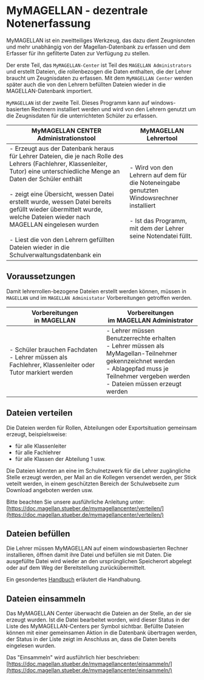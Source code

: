 # MyMAGELLAN - dezentrale Notenerfassung

MyMAGELLAN ist ein zweitteiliges Werkzeug, das dazu dient Zeugnisnoten und mehr unabhängig von der Magellan-Datenbank zu erfassen und dem Erfasser für ihn gefilterte Daten zur Verfügung zu stellen.

Der erste Teil, das `MyMAGELLAN-Center` ist Teil des `MAGELLAN Administrators` und erstellt Dateien, die rollenbezogen die Daten enthalten, die der Lehrer braucht um Zeugnisdaten zu erfassen. Mit dem `MyMAGELLAN Center` werden später auch die von den Lehrern befüllten Dateien wieder in die MAGELLAN-Datenbank importiert.

`MyMAGELLAN` ist der zweite Teil. Dieses Programm kann auf windows-basierten Rechnern installiert werden und wird von den Lehrern genutzt um die Zeugnisdaten für die unterrichteten Schüler zu erfassen.

**MyMAGELLAN CENTER**<br/>Administrationstool|**MyMAGELLAN**<br/>Lehrertool
--|--
- Erzeugt aus der Datenbank heraus für Lehrer Dateien, die je nach Rolle des Lehrers (Fachlehrer, Klassenleiter, Tutor) eine unterschiedliche Menge an Daten der Schüler enthält<br/><br/>- zeigt eine Übersicht, wessen Datei erstellt wurde, wessen Datei bereits gefüllt wieder übermittelt wurde, welche Dateien wieder nach MAGELLAN eingelesen wurden<br/><br/>- Liest die von den Lehrern gefüllten Dateien wieder in die Schulverwaltungsdatenbank ein|- Wird von den Lehrern auf dem für die Noteneingabe genutzten Windowsrechner installiert<br/><br/>- Ist das Programm, mit dem der Lehrer seine Notendatei füllt.

## Voraussetzungen

Damit lehrerrollen-bezogene Dateien erstellt werden können, müssen in `MAGELLAN` und im `MAGELLAN Administator` Vorbereitungen getroffen werden.

Vorbereitungen<br/>in MAGELLAN|Vorbereitungen<br/>im MAGELLAN Administrator
--|--
- Schüler brauchen Fachdaten<br/>- Lehrer müssen als Fachlehrer, Klassenleiter oder Tutor markiert werden|- Lehrer müssen Benutzerrechte erhalten<br/>- Lehrer müssen als MyMagellan-Teilnehmer gekennzeichnet werden<br/>- Ablagepfad muss je Teilnehmer vergeben werden<br/>- Dateien müssen erzeugt werden

## Dateien verteilen

Die Dateien werden für Rollen, Abteilungen oder Exportsituation gemeinsam erzeugt, beispielsweise:

* für alle Klassenleiter
* für alle Fachlehrer
* für alle Klassen der Abteilung 1 usw.

Die Dateien könnten an eine im Schulnetzwerk für die Lehrer zugängliche Stelle erzeugt werden, per Mail an die Kollegen versendet werden, per Stick veteilt werden, in einem geschützten Bereich der Schulwebseite zum Download angeboten werden usw.

Bitte beachten Sie unsere ausführliche Anleitung unter: [https://doc.magellan.stueber.de/mymagellancenter/verteilen/](https://doc.magellan.stueber.de/mymagellancenter/verteilen/)

## Dateien befüllen

Die Lehrer müssen MyMAGELLAN auf einem windowsbasierten Rechner installieren, öffnen damit ihre Datei und befüllen sie mit Daten. 
Die ausgefüllte Datei wird wieder an den ursprünglichen Speicherort abgelegt oder auf dem Weg der Bereitstellung zurückübermittelt.

Ein gesondertes [Handbuch](https://doc.mymagellan.stueber.de/noteneingabe/) erläutert die Handhabung.

## Dateien einsammeln

Das MyMAGELLAN Center überwacht die Dateien an der Stelle, an der sie erzeugt wurden. Ist die Datei bearbeitet worden, wird dieser Status in der Liste des MyMAGELLAN-Centers per Symbol sichtbar. 
Befüllte Dateien können mit einer gemeinsamen Aktion in die Datenbank übertragen werden, der Status in der Liste zeigt im Anschluss an, dass die Daten bereits eingelesen wurden.

Das "Einsammeln" wird ausführlich hier beschrieben: [https://doc.magellan.stueber.de/mymagellancenter/einsammeln/](https://doc.magellan.stueber.de/mymagellancenter/einsammeln/)